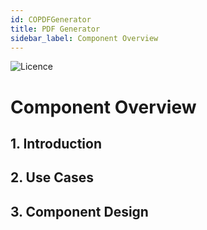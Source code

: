 ```yaml
---
id: COPDFGenerator
title: PDF Generator
sidebar_label: Component Overview
---
```


![Licence](https://img.shields.io/badge/Licence-MIT-blue.svg)
# Component Overview

## 1. Introduction


## 2. Use Cases


## 3. Component Design

